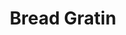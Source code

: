 ---
title: 'Bread Gratin'
thumbnail: 'https://acnhcdn.com/2.0/CookingIcon/FtrVesselBread.png'
type: savory
ingredients:
  -
    id: 'flour'
    type: 'misc'
    quantity: 2
  -
    id: 'wholeWheatFlour'
    type: 'misc'
    quantity: 2
source: 'villagers, bottles'
layout: '../../layouts/RecipeDetail.astro'
---